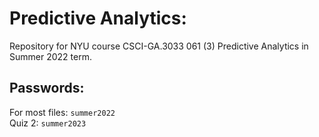 # Predictive Analytics:   

Repository for NYU course CSCI-GA.3033 061 (3) Predictive Analytics in Summer 2022 term.

## Passwords: 
For most files: ```summer2022```  
Quiz 2: ```summer2023```  
